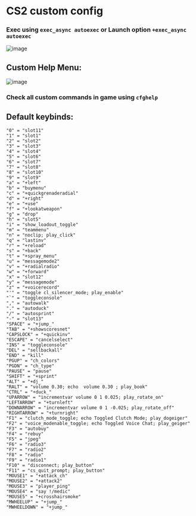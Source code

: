 # CS2 custom config
### Exec using `exec_async autoexec` or Launch option `+exec_async autoexec`
![image](https://github.com/Lund1337/CS2-cfg/assets/59971256/958f3b6d-4580-4292-857c-70f1e5ad39c5)
## Custom Help Menu:
![image](https://github.com/Lund1337/CS2-cfg/assets/59971256/891716f6-98ff-4d3c-bcf7-1e6e1fb959e6)
### Check all custom commands in game using `cfghelp`
## Default keybinds:
```
"0" = "slot11"
"1" = "slot1"
"2" = "slot2"
"3" = "slot3"
"4" = "slot4"
"5" = "slot6"
"6" = "slot7"
"7" = "slot8"
"8" = "slot10"
"9" = "slot9"
"a" = "+left"
"b" = "buymenu"
"c" = "+quickgrenaderadial"
"d" = "+right"
"e" = "+use"
"f" = "+lookatweapon"
"g" = "drop"
"h" = "slot5"
"i" = "show_loadout_toggle"
"m" = "teammenu"
"n" = "noclip; play_click"
"q" = "lastinv"
"r" = "+reload"
"s" = "+back"
"t" = "+spray_menu"
"u" = "messagemode2"
"v" = "+radialradio"
"w" = "+forward"
"x" = "slot12"
"y" = "messagemode"
"z" = "+voicerecord"
"'" = "toggle cl_silencer_mode; play_enable"
"`" = "toggleconsole"
"," = "autowalk"
"." = "autoduck"
"/" = "autosprint"
"-" = "slot13"
"SPACE" = "+jump_"
"TAB" = "+showscoresnet"
"CAPSLOCK" = "+quickinv"
"ESCAPE" = "cancelselect"
"INS" = "toggleconsole"
"DEL" = "sellbackall"
"END" = "kill"
"PGUP" = "ch_colors"
"PGDN" = "ch_type"
"PAUSE" = "pause"
"SHIFT" = "+sprint"
"ALT" = "+dj_"
"RALT" = "volume 0.30; echo  volume 0.30 ; play_book"
"CTRL" = "+duck_"
"UPARROW" = "incrementvar volume 0 1 0.025; play_rotate_on"
"LEFTARROW" = "+turnleft"
"DOWNARROW" = "incrementvar volume 0 1 -0.025; play_rotate_off"
"RIGHTARROW" = "+turnright"
"F1" = "clutch_mode_toggle; echo Toggled Clutch Mode; play_dogeiger"
"F2" = "voice_modenable_toggle; echo Toggled Voice Chat; play_geiger"
"F3" = "autobuy"
"F4" = "rebuy"
"F5" = "jpeg"
"F6" = "radio3"
"F7" = "radio2"
"F8" = "radio"
"F9" = "radio1"
"F10" = "disconnect; play_button"
"F11" = "cs_quit_prompt; play_button"
"MOUSE1" = "+attack_ch"
"MOUSE2" = "+attack2"
"MOUSE3" = "player_ping"
"MOUSE4" = "say !/medic"
"MOUSE5" = "+crosshairsmoke"
"MWHEELUP" = "+jump_"
"MWHEELDOWN" = "+jump_"
```
